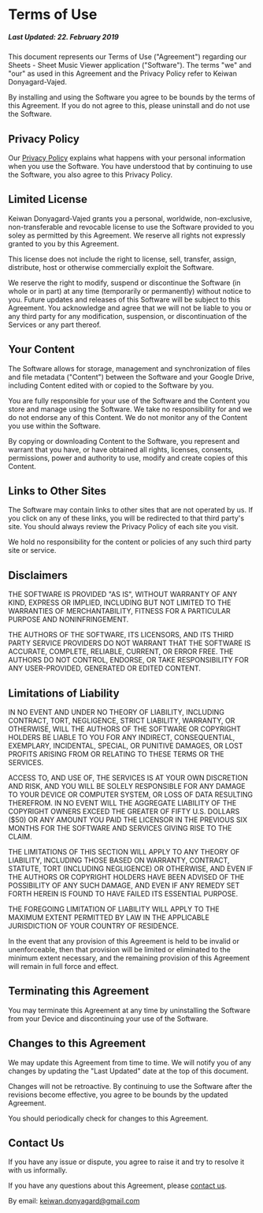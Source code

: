 # Terms of Use
##### Last Updated: 22. February 2019

This document represents our Terms of Use ("Agreement") regarding our Sheets - Sheet Music Viewer application ("Software"). The terms "we" and "our" as used in this Agreement and the Privacy Policy refer to Keiwan Donyagard-Vajed.

By installing and using the Software you agree to be bounds by the terms of this Agreement. If you do not agree to this, please uninstall and do not use the Software.

## Privacy Policy

Our [Privacy Policy](http://www.keiwando.com/sheets/policies/privacy-policy) explains what happens with your personal information when you use the Software. You have understood that by continuing to use the Software, you also agree to this Privacy Policy.

## Limited License

Keiwan Donyagard-Vajed grants you a personal, worldwide, non-exclusive, non-transferable and revocable license to use the Software provided to you soley as permitted by this Agreement. We reserve all rights not expressly granted to you by this Agreement.

This license does not include the right to license, sell, transfer, assign, distribute, host or otherwise commercially exploit the Software.

We reserve the right to modify, suspend or discontinue the Software (in whole or in part) at any time (temporarily or permanently) without notice to you. Future updates and releases of this Software will be subject to this Agreement. You acknowledge and agree that we will not be liable to you or any third party for any modification, suspension, or discontinuation of the Services or any part thereof.

## Your Content

The Software allows for storage, management and synchronization of files and file metadata ("Content") between the Software and your Google Drive, including Content edited with or copied to the Software by you.

You are fully responsible for your use of the Software and the Content you store and manage using the Software. We take no responsibility for and we do not endorse any of this Content. We do not monitor any of the Content you use within the Software.

By copying or downloading Content to the Software, you represent and warrant that you have, or have obtained all rights, licenses, consents, permissions, power and authority to use, modify and create copies of this Content.

## Links to Other Sites

The Software may contain links to other sites that are not operated by us. If you click on any of these links, you will be redirected to that third party's site. You should always review the Privacy Policy of each site you visit. 

We hold no responsibility for the content or policies of any such third party site or service.

## Disclaimers

THE SOFTWARE IS PROVIDED "AS IS", WITHOUT WARRANTY OF ANY KIND, EXPRESS OR IMPLIED, INCLUDING BUT NOT LIMITED TO THE WARRANTIES OF MERCHANTABILITY, FITNESS FOR A PARTICULAR PURPOSE AND NONINFRINGEMENT. 

THE AUTHORS OF THE SOFTWARE, ITS LICENSORS, AND ITS THIRD PARTY SERVICE PROVIDERS DO NOT WARRANT THAT THE SOFTWARE IS ACCURATE, COMPLETE, RELIABLE, CURRENT, OR ERROR FREE. THE AUTHORS DO NOT CONTROL, ENDORSE, OR TAKE RESPONSIBILITY FOR ANY USER-PROVIDED, GENERATED OR EDITED CONTENT.


## Limitations of Liability

IN NO EVENT AND UNDER NO THEORY OF LIABILITY, INCLUDING CONTRACT, TORT, NEGLIGENCE, STRICT LIABILITY, WARRANTY, OR OTHERWISE, WILL THE AUTHORS OF THE SOFTWARE OR COPYRIGHT HOLDERS BE LIABLE TO YOU FOR ANY INDIRECT, CONSEQUENTIAL, EXEMPLARY, INCIDENTAL, SPECIAL, OR PUNITIVE DAMAGES, OR LOST PROFITS ARISING FROM OR RELATING TO THESE TERMS OR THE SERVICES.

ACCESS TO, AND USE OF, THE SERVICES IS AT YOUR OWN DISCRETION AND RISK, AND YOU WILL BE SOLELY RESPONSIBLE FOR ANY DAMAGE TO YOUR DEVICE OR COMPUTER SYSTEM, OR LOSS OF DATA RESULTING THEREFROM. IN NO EVENT WILL THE AGGREGATE LIABILITY OF THE COPYRIGHT OWNERS EXCEED THE GREATER OF FIFTY U.S. DOLLARS ($50) OR ANY AMOUNT YOU PAID THE LICENSOR IN THE PREVIOUS SIX MONTHS FOR THE SOFTWARE AND SERVICES GIVING RISE TO THE CLAIM.

THE LIMITATIONS OF THIS SECTION WILL APPLY TO ANY THEORY OF LIABILITY, INCLUDING THOSE BASED ON WARRANTY, CONTRACT, STATUTE, TORT (INCLUDING NEGLIGENCE) OR OTHERWISE, AND EVEN IF THE AUTHORS OR COPYRIGHT HOLDERS HAVE BEEN ADVISED OF THE POSSIBILITY OF ANY SUCH DAMAGE, AND EVEN IF ANY REMEDY SET FORTH HEREIN IS FOUND TO HAVE FAILED ITS ESSENTIAL PURPOSE. 

THE FOREGOING LIMITATION OF LIABILITY WILL APPLY TO THE MAXIMUM EXTENT PERMITTED BY LAW IN THE APPLICABLE JURISDICTION OF YOUR COUNTRY OF RESIDENCE.

In the event that any provision of this Agreement is held to be invalid or unenforceable, then that provision will be limited or eliminated to the minimum extent necessary, and the remaining provision of this Agreement will remain in full force and effect.

## Terminating this Agreement

You may terminate this Agreement at any time by uninstalling the Software from your Device and discontinuing your use of the Software.

## Changes to this Agreement

We may update this Agreement from time to time. We will notify you of any changes by updating the "Last Updated" date at the top of this document. 

Changes will not be retroactive. By continuing to use the Software after the revisions become effective, you agree to be bounds by the updated Agreement.

You should periodically check for changes to this Agreement.

## Contact Us

If you have any issue or dispute, you agree to raise it and try to resolve it with us informally.

If you have any questions about this Agreement, please [contact us](http://www.keiwando.com/contact).

By email: keiwan.donyagard@gmail.com